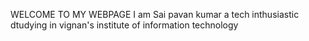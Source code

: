 WELCOME TO MY WEBPAGE 
I am Sai pavan kumar a tech inthusiastic dtudying in vignan's institute of information technology
